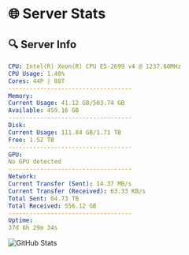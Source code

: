 # 🌐 Server Stats
## 🔍 Server Info
```yaml
CPU: Intel(R) Xeon(R) CPU E5-2699 v4 @ 1237.60MHz
CPU Usage: 1.40%
Cores: 44P | 88T
-----------------------------------
Memory:
Current Usage: 41.12 GB/503.74 GB
Available: 459.16 GB
-----------------------------------
Disk:
Current Usage: 111.84 GB/1.71 TB
Free: 1.52 TB
-----------------------------------
GPU:
No GPU detected
-----------------------------------
Network:
Current Transfer (Sent): 14.37 MB/s
Current Transfer (Received): 63.33 KB/s
Total Sent: 64.73 TB
Total Received: 556.12 GB
-----------------------------------
Uptime:
37d 6h 29m 34s
```
![GitHub Stats](https://img.shields.io/badge/Updated-2025-04-14_03:52:23-blue)